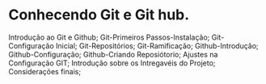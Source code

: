 # Conhecendo Git e Git hub.

Introdução ao Git e Github; Git-Primeiros Passos-Instalação; Git-Configuração Inicial; 
Git-Repositórios; Git-Ramificação; Github-Introdução; Github-Configuração; Github-Criando Reposiótorio;
Ajustes na Configuração GIT; Introdução sobre os Intregavéis do Projeto; Considerações finais;
